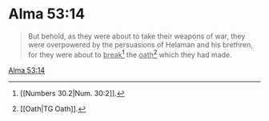 # Alma 53:14

> But behold, as they were about to take their weapons of war, they were overpowered by the persuasions of Helaman and his brethren, for they were about to <u>break</u>[^a] the <u>oath</u>[^b] which they had made.

[Alma 53:14](https://www.churchofjesuschrist.org/study/scriptures/bofm/alma/53?lang=eng&id=p14#p14)


[^a]: [[Numbers 30.2|Num. 30:2]].  
[^b]: [[Oath|TG Oath]].  
